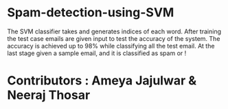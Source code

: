 # Spam-detection-using-SVM
The SVM classifier takes and generates indices of each word. After training the test case emails are given input to test the accuracy of the system. The accuracy is achieved up to 98% while classifying all the test email. At the last stage given a sample email, and it is classified as spam or !

# Contributors : Ameya Jajulwar & Neeraj Thosar 
